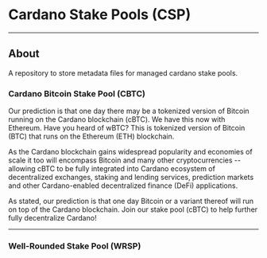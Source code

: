 # Cardano Stake Pools (CSP)

---

## About
A repository to store metadata files for managed cardano stake pools.

### Cardano Bitcoin Stake Pool (CBTC)
Our prediction is that one day there may be a tokenized version of Bitcoin running on the Cardano blockchain (cBTC). We have this now with Ethereum. Have you heard of wBTC? This is tokenized version of Bitcoin (BTC) that runs on the Ethereum (ETH) blockchain.

As the Cardano blockchain gains widespread popularity and economies of scale it
too will encompass Bitcoin and many other cryptocurrencies -- allowing cBTC to be
fully integrated into Cardano ecosystem of decentralized exchanges, staking and
lending services, prediction markets and other Cardano-enabled decentralized 
finance (DeFi) applications.

As stated, our prediction is that one day Bitcoin or a variant thereof will run on top of 
the Cardano blockchain. Join our stake pool (cBTC) to help further fully decentralize Cardano!

---

### Well-Rounded Stake Pool (WRSP)

